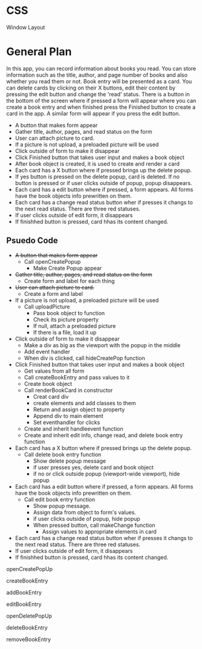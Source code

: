 # CSS

Window Layout

# General Plan

In this app, you can record information about books you read. You can store information such as the title, author, and page number of books and also whether you read them or not. Book entry will be presented as a card. You can delete cards by clicking on their X buttons, edit their content by pressing the edit button and change the 'read' status. There is a button in the bottom of the screen where if pressed a form will appear where you can create a book entry and when finished press the Finished button to create a card in the app. A similar form will appear if you press the edit button. 

- A button that makes form appear
- Gather title, author, pages, and read status on the form
- User can attach picture to card.
- If a picture is not upload, a preloaded picture will be used
- Click outside of form to make it disappear
- Click Finished button that takes user input and makes a book object
- After book object is created, it is used to create and render a card
- Each card has a X button where if pressed brings up the delete popup.
- If yes button is pressed on the delete popup, card is deleted. If no button is pressed or if user clicks outside of popup, popup disappears.
- Each card has a edit button where if pressed, a form appears. All forms have the book objects info prewritten on them.
- Each card has a change read status button wher if presses it changs to the next read status. There are three red statuses. 
- If user clicks outside of edit form, it disappears
- If finishhed button is pressed, card hhas its content changed.

## Psuedo Code

- ~~A button that makes form appear~~
    - Call openCreatePopup
        - Make Create Popup appear
- ~~Gather title, author, pages, and read status on the form~~
    - Create form and label for each thing
- ~~User can attach picture to card.~~
    - Create a form and label
- If a picture is not upload, a preloaded picture will be used
    - Call uploadPicture
        - Pass book object to function
        - Check its picture property
        - If null, attach a preloaded picture
        - If there is a file, load it up
- Click outside of form to make it disappear
    - Make a div as big as the viewport with the popup in the middle
    - Add event handler
    - When div is clicked, call hideCreatePop function
- Click Finished button that takes user input and makes a book object
    - Get values from all form
    - Call createBookEntry and pass values to it
    - Create book object
    - Call renderBookCard in constructor
        - Creat card div
        - create elements and add classes to them
        - Return and assign object to property
        - Append div to main element
        - Set eventhandler for clicks 
    - Create and inherit handleevent function
    - Create and inherit edit info, change read, and delete book entry function
- Each card has a X button where if pressed brings up the delete popup.
    - Call delete book entry function
        - Show delete popup message
        - if user presses yes, delete card and book object
        - if no or click outside popup (viewport-wide viewport), hide popup
- Each card has a edit button where if pressed, a form appears. All forms have the book objects info prewritten on them.
    - Call edit book entry function
        - Show popup message.
        - Assign data from object to form's values.
        - if user clicks outside of popup, hide popup
        - When pressed button, call makeChange function
            - Assign values to appropriate elements in card
- Each card has a change read status button wher if presses it changs to the next read status. There are three red statuses. 
- If user clicks outside of edit form, it disappears
- If finishhed button is pressed, card hhas its content changed.

openCreatePopUp

createBookEntry

addBookEntry

editBookEntry

openDeletePopUp

deleteBookEntry

removeBookEntry
 
